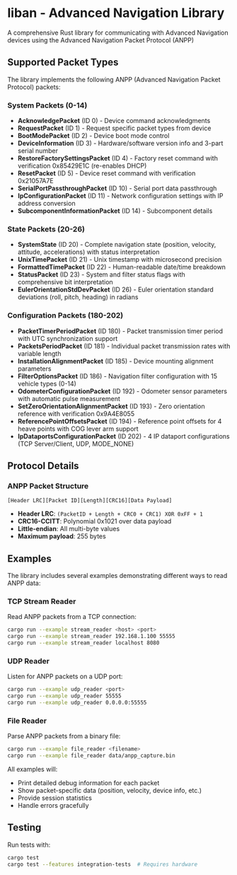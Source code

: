 # liban - Advanced Navigation Library

A comprehensive Rust library for communicating with Advanced Navigation devices using the Advanced Navigation Packet Protocol (ANPP)

## Supported Packet Types

The library implements the following ANPP (Advanced Navigation Packet Protocol) packets:

### System Packets (0-14)
- **AcknowledgePacket** (ID 0) - Device command acknowledgments
- **RequestPacket** (ID 1) - Request specific packet types from device  
- **BootModePacket** (ID 2) - Device boot mode control
- **DeviceInformation** (ID 3) - Hardware/software version info and 3-part serial number
- **RestoreFactorySettingsPacket** (ID 4) - Factory reset command with verification 0x85429E1C (re-enables DHCP)
- **ResetPacket** (ID 5) - Device reset command with verification 0x21057A7E
- **SerialPortPassthroughPacket** (ID 10) - Serial port data passthrough
- **IpConfigurationPacket** (ID 11) - Network configuration settings with IP address conversion
- **SubcomponentInformationPacket** (ID 14) - Subcomponent details

### State Packets (20-26)
- **SystemState** (ID 20) - Complete navigation state (position, velocity, attitude, accelerations) with status interpretation
- **UnixTimePacket** (ID 21) - Unix timestamp with microsecond precision
- **FormattedTimePacket** (ID 22) - Human-readable date/time breakdown
- **StatusPacket** (ID 23) - System and filter status flags with comprehensive bit interpretation
- **EulerOrientationStdDevPacket** (ID 26) - Euler orientation standard deviations (roll, pitch, heading) in radians

### Configuration Packets (180-202)
- **PacketTimerPeriodPacket** (ID 180) - Packet transmission timer period with UTC synchronization support
- **PacketsPeriodPacket** (ID 181) - Individual packet transmission rates with variable length
- **InstallationAlignmentPacket** (ID 185) - Device mounting alignment parameters
- **FilterOptionsPacket** (ID 186) - Navigation filter configuration with 15 vehicle types (0-14)
- **OdometerConfigurationPacket** (ID 192) - Odometer sensor parameters with automatic pulse measurement
- **SetZeroOrientationAlignmentPacket** (ID 193) - Zero orientation reference with verification 0x9A4E8055
- **ReferencePointOffsetsPacket** (ID 194) - Reference point offsets for 4 heave points with COG lever arm support
- **IpDataportsConfigurationPacket** (ID 202) - 4 IP dataport configurations (TCP Server/Client, UDP, MODE_NONE)

## Protocol Details

### ANPP Packet Structure
```
[Header LRC][Packet ID][Length][CRC16][Data Payload]
```

- **Header LRC**: `(PacketID + Length + CRC0 + CRC1) XOR 0xFF + 1`
- **CRC16-CCITT**: Polynomial 0x1021 over data payload
- **Little-endian**: All multi-byte values
- **Maximum payload**: 255 bytes

## Examples

The library includes several examples demonstrating different ways to read ANPP data:

### TCP Stream Reader
Read ANPP packets from a TCP connection:
```bash
cargo run --example stream_reader <host> <port>
cargo run --example stream_reader 192.168.1.100 55555
cargo run --example stream_reader localhost 8080
```

### UDP Reader
Listen for ANPP packets on a UDP port:
```bash
cargo run --example udp_reader <port>
cargo run --example udp_reader 55555
cargo run --example udp_reader 0.0.0.0:55555
```

### File Reader
Parse ANPP packets from a binary file:
```bash
cargo run --example file_reader <filename>
cargo run --example file_reader data/anpp_capture.bin
```

All examples will:
- Print detailed debug information for each packet
- Show packet-specific data (position, velocity, device info, etc.)
- Provide session statistics
- Handle errors gracefully

## Testing

Run tests with:

```bash
cargo test
cargo test --features integration-tests  # Requires hardware
```